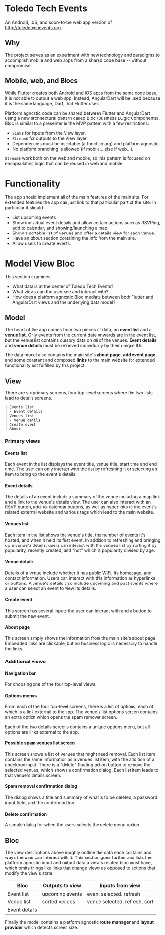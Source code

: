 # Toledo Tech Events

An Android, iOS, and soon-to-be web app version of http://toledotechevents.org.

## Why

The project serves as an experiment with new technology and paradigms to accomplish mobile and web apps from a shared code base -- without compromise.

## Mobile, web, and Blocs

While Flutter creates both Android and iOS apps from the same code base, it is not able to output a web app. Instead, AngularDart will be used because it is the same language, Dart, that Flutter uses.

Platform agnostic code can be shared between Flutter and AngularDart using a new architectural pattern called Bloc (Business LOgic Components). Bloc is similar to a presenter in the MVP pattern with a few restrictions:

* `Sink`s for inputs from the View layer.
* `Stream`s for outputs to the View layer.
* Dependencies must be injectable (a function arg) and platform agnostic.
* No platform branching is allowed (if mobile... else if web...).

`Stream`s work both on the web and mobile, so this pattern is focused on encapsulating logic that can be reused in web and mobile.


# Functionality

The app should implement all of the main features of the main site. For extended features the app can just link to that particular part of the site. In particular it should

* List upcoming events
* Show individual event details and allow certain actions such as RSVPing, add to calendar, and showing/launching a map.
* Show a sortable list of venues and offer a details view for each venue.
* Have an *about* section containing the info from the main site.
* Allow users to create events.

# Model View Bloc

This section examines

* What data is at the center of Toledo Tech Events?
* What views can the user see and interact with?
* How does a platform agnostic Bloc mediate between both Flutter and AngularDart views and the underlying data model?

## Model

The heart of the app comes from two pieces of data, an **event list** and a **venue list**. Only events from the current date onwards are in the event list, but the venue list contains cursory data on *all* of the venues. **Event details** and **venue details** must be retrieved individually by their unique IDs.

The data model also contains the main site's **about page**, **add event page**, and some constant and composed **links** to the main website for extended functionality not fulfilled by this project.

## View

There are six primary screens, four top-level screens where the two lists lead to details screens.

```
| Events list
| - Event details
| Venues list
| - Venue detils
| Create event
| About
```

### Primary views

#### Events list

Each event in the list displays the event title, venue title, start time and end time. The user can only interact with the list by refreshing it or selecting an item to bring up the event's details.

#### Event details

The details of an event include a summary of the venue including a map link and a link to the venue's details view. The user can also interact with an RSVP button, add-to-calendar buttons, as well as hyperlinks to the event's related external website and various tags which lead to the main website.

#### Venues list

Each item in the list shows the venue's title, the number of events it's hosted, and when it held its first event. In addition to refreshing and bringing up a venue's details, users can interact with the venues list by sorting it by popularity, recently created, and "hot" which is popularity divided by age.

#### Venue details

Details of a venue include whether it has public WiFi, its homepage, and contact information. Users can interact with this information as hyperlinks or buttons. A venue's details also include upcoming and past events where a user can select an event to view its details.

#### Create event

This screen has several inputs the user can interact with and a button to submit the new event.

#### About page

This screen simply shows the information from the main site's about page. Embedded links are clickable, but no business logic is necessary to handle the links.

### Additional views

#### Navigation bar

For choosing one of the four top-level views.

#### Options menus

From each of the four top-level screens, there is a list of options, each of which is a link external to the app. The venue's list options screen contains an extra option which opens the spam remover screen.

Each of the two details screens contains a unique options menu, but all options are links external to the app.

#### Possible spam venues list screen

This screen shows a list of venues that might need removal. Each list item contains the same information as a venues list item, with the addition of a checkbox input. There is a "delete" floating action button to remove the selected venues, which shows a confirmation dialog. Each list item leads to that venue's details screen.

#### Spam removal confirmation dialog

The dialog shows a title and summary of what is to be deleted, a password input field, and the confirm button.

#### Delete confirmation

A simple dialog for when the users selects the delete menu option.

## Bloc

The view descriptions above roughly outline the data each contains and ways the user can interact with it. This section goes further and lists the platform agnostic input and output data a view's related bloc must have, which omits things like links that change views as opposed to actions that modify the view's state.

Bloc | Outputs to view | Inputs from view
-|-|-
Event list | upcoming events | event selected, refresh
Venue list | sorted venues | venue selected, refresh, sort
Event details |



Finally the model contains a platform agnostic **route manager** and **layout provider** which detects screen size.